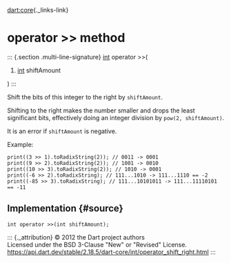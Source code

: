 [dart:core](../../dart-core/dart-core-library){._links-link}

operator \>\> method
====================

::: {.section .multi-line-signature}
[int](../int-class) operator \>\>(

1.  [int](../int-class) shiftAmount

)
:::

Shift the bits of this integer to the right by `shiftAmount`.

Shifting to the right makes the number smaller and drops the least
significant bits, effectively doing an integer division by
`pow(2, shiftAmount)`.

It is an error if `shiftAmount` is negative.

Example:

``` {.language-dart data-language="dart"}
print((3 >> 1).toRadixString(2)); // 0011 -> 0001
print((9 >> 2).toRadixString(2)); // 1001 -> 0010
print((10 >> 3).toRadixString(2)); // 1010 -> 0001
print((-6 >> 2).toRadixString); // 111...1010 -> 111...1110 == -2
print((-85 >> 3).toRadixString); // 111...10101011 -> 111...11110101 == -11
```

Implementation {#source}
--------------

``` {.language-dart data-language="dart"}
int operator >>(int shiftAmount);
```

::: {._attribution}
© 2012 the Dart project authors\
Licensed under the BSD 3-Clause \"New\" or \"Revised\" License.\
<https://api.dart.dev/stable/2.18.5/dart-core/int/operator_shift_right.html>
:::
